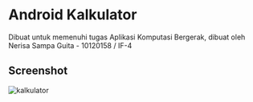 # Android Kalkulator
Dibuat untuk memenuhi tugas Aplikasi Komputasi Bergerak, dibuat oleh Nerisa Sampa Guita - 10120158 / IF-4

## Screenshot
![kalkulator](https://user-images.githubusercontent.com/130494285/231256476-c08cdb30-f248-4014-b820-26c50449a90d.png=250x250)
